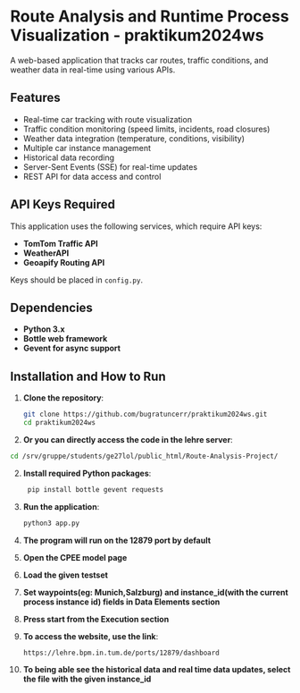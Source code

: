 # Route Analysis and Runtime Process Visualization - praktikum2024ws

A web-based application that tracks car routes, traffic conditions, and weather data in real-time using various APIs.

## Features

- Real-time car tracking with route visualization
- Traffic condition monitoring (speed limits, incidents, road closures)
- Weather data integration (temperature, conditions, visibility)
- Multiple car instance management
- Historical data recording
- Server-Sent Events (SSE) for real-time updates
- REST API for data access and control

## API Keys Required

This application uses the following services, which require API keys:

- **TomTom Traffic API**
- **WeatherAPI**
- **Geoapify Routing API**

Keys should be placed in `config.py`.

## Dependencies

- **Python 3.x**
- **Bottle web framework**
- **Gevent for async support**

## Installation and How to Run

1. **Clone the repository**:
   ```sh
   git clone https://github.com/bugratuncerr/praktikum2024ws.git
   cd praktikum2024ws

1.  **Or you can directly access the code in the lehre server**:
   ```sh 
   cd /srv/gruppe/students/ge27lol/public_html/Route-Analysis-Project/
   ```
    
2. **Install required Python packages**:
   ```sh
    pip install bottle gevent requests

3. **Run the application**:
    ```sh
   python3 app.py

4. **The program will run on the 12879 port by default**

5. **Open the CPEE model page**

6. **Load the given testset**

7. **Set waypoints(eg: Munich,Salzburg) and instance_id(with the current process instance id) fields in Data Elements section**

8. **Press start from the Execution section**

9. **To access the website, use the link**:
   ```sh
   https://lehre.bpm.in.tum.de/ports/12879/dashboard
   ```
10. **To being able see the historical data and real time data updates, select the file with the given instance_id**




